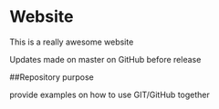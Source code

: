 # Website

This is a really awesome website

Updates made on master on GitHub before release


##Repository purpose

provide examples on how to use GIT/GitHub together
